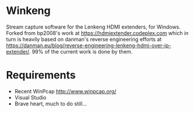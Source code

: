 # Winkeng
Stream capture software for the Lenkeng HDMI extenders, for Windows. Forked from bp2008's work at https://hdmiextender.codeplex.com which in turn is heavily based on danman's reverse engineering efforts at https://danman.eu/blog/reverse-engineering-lenkeng-hdmi-over-ip-extender/. 99% of the current work is done by them.

# Requirements
* Recent WinPcap http://www.winpcap.org/
* Visual Studio
* Brave heart, much to do still...
